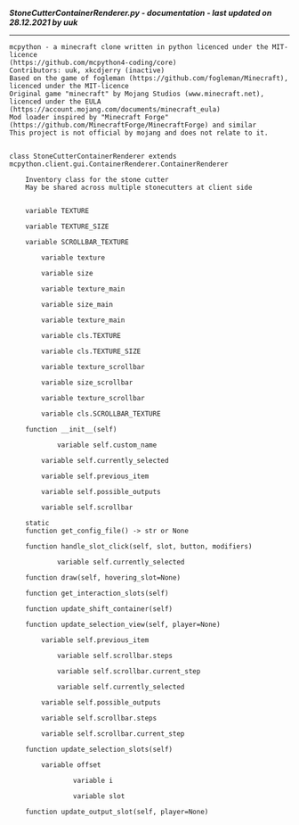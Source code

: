 ***StoneCutterContainerRenderer.py - documentation - last updated on 28.12.2021 by uuk***
___

    mcpython - a minecraft clone written in python licenced under the MIT-licence 
    (https://github.com/mcpython4-coding/core)
    Contributors: uuk, xkcdjerry (inactive)
    Based on the game of fogleman (https://github.com/fogleman/Minecraft), licenced under the MIT-licence
    Original game "minecraft" by Mojang Studios (www.minecraft.net), licenced under the EULA
    (https://account.mojang.com/documents/minecraft_eula)
    Mod loader inspired by "Minecraft Forge" (https://github.com/MinecraftForge/MinecraftForge) and similar
    This project is not official by mojang and does not relate to it.


    class StoneCutterContainerRenderer extends  mcpython.client.gui.ContainerRenderer.ContainerRenderer 
        
        Inventory class for the stone cutter
        May be shared across multiple stonecutters at client side


        variable TEXTURE

        variable TEXTURE_SIZE

        variable SCROLLBAR_TEXTURE

            variable texture

            variable size

            variable texture_main

            variable size_main

            variable texture_main

            variable cls.TEXTURE

            variable cls.TEXTURE_SIZE

            variable texture_scrollbar

            variable size_scrollbar

            variable texture_scrollbar

            variable cls.SCROLLBAR_TEXTURE

        function __init__(self)

                variable self.custom_name

            variable self.currently_selected

            variable self.previous_item

            variable self.possible_outputs

            variable self.scrollbar

        static
        function get_config_file() -> str or None

        function handle_slot_click(self, slot, button, modifiers)

                variable self.currently_selected

        function draw(self, hovering_slot=None)

        function get_interaction_slots(self)

        function update_shift_container(self)

        function update_selection_view(self, player=None)

            variable self.previous_item

                variable self.scrollbar.steps

                variable self.scrollbar.current_step

                variable self.currently_selected

            variable self.possible_outputs

            variable self.scrollbar.steps

            variable self.scrollbar.current_step

        function update_selection_slots(self)

            variable offset

                    variable i

                    variable slot

        function update_output_slot(self, player=None)